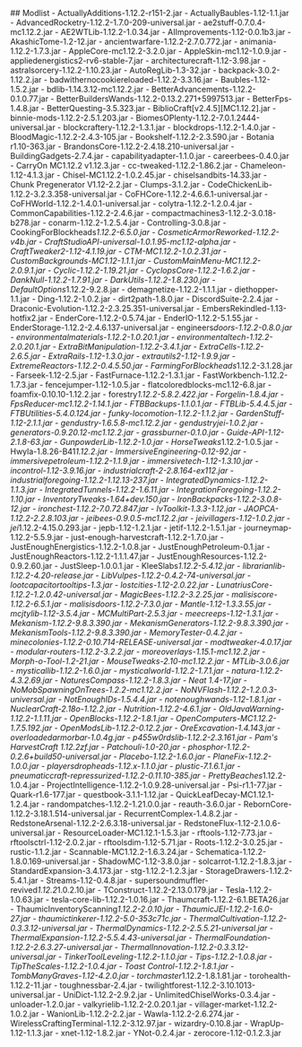 # #     M o d l i s t  
 -   A c t u a l l y A d d i t i o n s - 1 . 1 2 . 2 - r 1 5 1 - 2 . j a r  
 -   A c t u a l l y B a u b l e s - 1 . 1 2 - 1 . 1 . j a r  
 -   A d v a n c e d R o c k e t r y - 1 . 1 2 . 2 - 1 . 7 . 0 - 2 0 9 - u n i v e r s a l . j a r  
 -   a e 2 s t u f f - 0 . 7 . 0 . 4 - m c 1 . 1 2 . 2 . j a r  
 -   A E 2 W T L i b - 1 . 1 2 . 2 - 1 . 0 . 3 4 . j a r  
 -   A I I m p r o v e m e n t s - 1 . 1 2 - 0 . 0 . 1 b 3 . j a r  
 -   A k a s h i c T o m e - 1 . 2 - 1 2 . j a r  
 -   a n c i e n t w a r f a r e - 1 . 1 2 . 2 - 2 . 7 . 0 . 7 7 2 . j a r  
 -   a n i m a n i a - 1 . 1 2 . 2 - 1 . 7 . 3 . j a r  
 -   A p p l e C o r e - m c 1 . 1 2 . 2 - 3 . 2 . 0 . j a r  
 -   A p p l e S k i n - m c 1 . 1 2 - 1 . 0 . 9 . j a r  
 -   a p p l i e d e n e r g i s t i c s 2 - r v 6 - s t a b l e - 7 . j a r  
 -   a r c h i t e c t u r e c r a f t - 1 . 1 2 - 3 . 9 8 . j a r  
 -   a s t r a l s o r c e r y - 1 . 1 2 . 2 - 1 . 1 0 . 2 3 . j a r  
 -   A u t o R e g L i b - 1 . 3 - 3 2 . j a r  
 -   b a c k p a c k - 3 . 0 . 2 - 1 . 1 2 . 2 . j a r  
 -   b a d w i t h e r n o c o o k i e r e l o a d e d - 1 . 1 2 . 2 - 3 . 3 . 1 6 . j a r  
 -   B a u b l e s - 1 . 1 2 - 1 . 5 . 2 . j a r  
 -   b d l i b - 1 . 1 4 . 3 . 1 2 - m c 1 . 1 2 . 2 . j a r  
 -   B e t t e r A d v a n c e m e n t s - 1 . 1 2 . 2 - 0 . 1 . 0 . 7 7 . j a r  
 -   B e t t e r B u i l d e r s W a n d s - 1 . 1 2 . 2 - 0 . 1 3 . 2 . 2 7 1 + 5 9 9 7 5 1 3 . j a r  
 -   B e t t e r F p s - 1 . 4 . 8 . j a r  
 -   B e t t e r Q u e s t i n g - 3 . 5 . 3 2 3 . j a r  
 -   B i b l i o C r a f t [ v 2 . 4 . 5 ] [ M C 1 . 1 2 . 2 ] . j a r  
 -   b i n n i e - m o d s - 1 . 1 2 . 2 - 2 . 5 . 1 . 2 0 3 . j a r  
 -   B i o m e s O P l e n t y - 1 . 1 2 . 2 - 7 . 0 . 1 . 2 4 4 4 - u n i v e r s a l . j a r  
 -   b l o c k c r a f t e r y - 1 . 1 2 . 2 - 1 . 3 . 1 . j a r  
 -   b l o c k d r o p s - 1 . 1 2 . 2 - 1 . 4 . 0 . j a r  
 -   B l o o d M a g i c - 1 . 1 2 . 2 - 2 . 4 . 3 - 1 0 5 . j a r  
 -   B o o k s h e l f - 1 . 1 2 . 2 - 2 . 3 . 5 9 0 . j a r  
 -   B o t a n i a   r 1 . 1 0 - 3 6 3 . j a r  
 -   B r a n d o n s C o r e - 1 . 1 2 . 2 - 2 . 4 . 1 8 . 2 1 0 - u n i v e r s a l . j a r  
 -   B u i l d i n g G a d g e t s - 2 . 7 . 4 . j a r  
 -   c a p a b i l i t y a d a p t e r - 1 . 1 . 0 . j a r  
 -   c a r e e r b e e s - 0 . 4 . 0 . j a r  
 -   C a r r y O n   M C 1 . 1 2 . 2   v 1 . 1 2 . 3 . j a r  
 -   c c - t w e a k e d - 1 . 1 2 . 2 - 1 . 8 6 . 2 . j a r  
 -   C h a m e l e o n - 1 . 1 2 - 4 . 1 . 3 . j a r  
 -   C h i s e l - M C 1 . 1 2 . 2 - 1 . 0 . 2 . 4 5 . j a r  
 -   c h i s e l s a n d b i t s - 1 4 . 3 3 . j a r  
 -   C h u n k   P r e g e n e r a t o r   V 1 . 1 2 - 2 . 2 . j a r  
 -   C l u m p s - 3 . 1 . 2 . j a r  
 -   C o d e C h i c k e n L i b - 1 . 1 2 . 2 - 3 . 2 . 3 . 3 5 8 - u n i v e r s a l . j a r  
 -   C o F H C o r e - 1 . 1 2 . 2 - 4 . 6 . 6 . 1 - u n i v e r s a l . j a r  
 -   C o F H W o r l d - 1 . 1 2 . 2 - 1 . 4 . 0 . 1 - u n i v e r s a l . j a r  
 -   c o l y t r a - 1 . 1 2 . 2 - 1 . 2 . 0 . 4 . j a r  
 -   C o m m o n C a p a b i l i t i e s - 1 . 1 2 . 2 - 2 . 4 . 6 . j a r  
 -   c o m p a c t m a c h i n e s 3 - 1 . 1 2 . 2 - 3 . 0 . 1 8 - b 2 7 8 . j a r  
 -   c o n a r m - 1 . 1 2 . 2 - 1 . 2 . 5 . 4 . j a r  
 -   C o n t r o l l i n g - 3 . 0 . 8 . j a r  
 -   C o o k i n g F o r B l o c k h e a d s _ 1 . 1 2 . 2 - 6 . 5 . 0 . j a r  
 -   C o s m e t i c A r m o r R e w o r k e d - 1 . 1 2 . 2 - v 4 b . j a r  
 -   C r a f t S t u d i o A P I - u n i v e r s a l - 1 . 0 . 1 . 9 5 - m c 1 . 1 2 - a l p h a . j a r  
 -   C r a f t T w e a k e r 2 - 1 . 1 2 - 4 . 1 . 1 9 . j a r  
 -   C T M - M C 1 . 1 2 . 2 - 1 . 0 . 2 . 3 1 . j a r  
 -   C u s t o m B a c k g r o u n d s - M C 1 . 1 2 - 1 . 1 . 1 . j a r  
 -   C u s t o m M a i n M e n u - M C 1 . 1 2 . 2 - 2 . 0 . 9 . 1 . j a r  
 -   C y c l i c - 1 . 1 2 . 2 - 1 . 1 9 . 2 1 . j a r  
 -   C y c l o p s C o r e - 1 . 1 2 . 2 - 1 . 6 . 2 . j a r  
 -   D a n k N u l l - 1 . 1 2 . 2 - 1 . 7 . 9 1 . j a r  
 -   D a r k U t i l s - 1 . 1 2 . 2 - 1 . 8 . 2 3 0 . j a r  
 -   D e f a u l t O p t i o n s _ 1 . 1 2 . 2 - 9 . 2 . 8 . j a r  
 -   d e m a g n e t i z e - 1 . 1 2 . 2 - 1 . 1 . 1 . j a r  
 -   d i e t h o p p e r - 1 . 1 . j a r  
 -   D i n g - 1 . 1 2 . 2 - 1 . 0 . 2 . j a r  
 -   d i r t 2 p a t h - 1 . 8 . 0 . j a r  
 -   D i s c o r d S u i t e - 2 . 2 . 4 . j a r  
 -   D r a c o n i c - E v o l u t i o n - 1 . 1 2 . 2 - 2 . 3 . 2 5 . 3 5 1 - u n i v e r s a l . j a r  
 -   E m b e r s R e k i n d l e d - 1 . 1 3 - h o t f i x 2 . j a r  
 -   E n d e r C o r e - 1 . 1 2 . 2 - 0 . 5 . 7 4 . j a r  
 -   E n d e r I O - 1 . 1 2 . 2 - 5 . 1 . 5 5 . j a r  
 -   E n d e r S t o r a g e - 1 . 1 2 . 2 - 2 . 4 . 6 . 1 3 7 - u n i v e r s a l . j a r  
 -   e n g i n e e r s _ d o o r s - 1 . 1 2 . 2 - 0 . 8 . 0 . j a r  
 -   e n v i r o n m e n t a l m a t e r i a l s - 1 . 1 2 . 2 - 1 . 0 . 2 0 . 1 . j a r  
 -   e n v i r o n m e n t a l t e c h - 1 . 1 2 . 2 - 2 . 0 . 2 0 . 1 . j a r  
 -   E x t r a B i t M a n i p u l a t i o n - 1 . 1 2 . 2 - 3 . 4 . 1 . j a r  
 -   E x t r a C e l l s - 1 . 1 2 . 2 - 2 . 6 . 5 . j a r  
 -   E x t r a R a i l s - 1 . 1 2 - 1 . 3 . 0 . j a r  
 -   e x t r a u t i l s 2 - 1 . 1 2 - 1 . 9 . 9 . j a r  
 -   E x t r e m e R e a c t o r s - 1 . 1 2 . 2 - 0 . 4 . 5 . 5 0 . j a r  
 -   F a r m i n g F o r B l o c k h e a d s _ 1 . 1 2 . 2 - 3 . 1 . 2 8 . j a r  
 -   F a r s e e k - 1 . 1 2 - 2 . 5 . j a r  
 -   F a s t F u r n a c e - 1 . 1 2 . 2 - 1 . 3 . 1 . j a r  
 -   F a s t W o r k b e n c h - 1 . 1 2 . 2 - 1 . 7 . 3 . j a r  
 -   f e n c e j u m p e r - 1 . 1 2 - 1 . 0 . 5 . j a r  
 -   f l a t c o l o r e d b l o c k s - m c 1 . 1 2 - 6 . 8 . j a r  
 -   f o a m f i x - 0 . 1 0 . 1 0 - 1 . 1 2 . 2 . j a r  
 -   f o r e s t r y _ 1 . 1 2 . 2 - 5 . 8 . 2 . 4 2 2 . j a r  
 -   F o r g e l i n - 1 . 8 . 4 . j a r  
 -   F p s R e d u c e r - m c 1 . 1 2 . 2 - 1 . 1 4 . 1 . j a r  
 -   F T B B a c k u p s - 1 . 1 . 0 . 1 . j a r  
 -   F T B L i b - 5 . 4 . 4 . 5 . j a r  
 -   F T B U t i l i t i e s - 5 . 4 . 0 . 1 2 4 . j a r  
 -   f u n k y - l o c o m o t i o n - 1 . 1 2 . 2 - 1 . 1 . 2 . j a r  
 -   G a r d e n S t u f f - 1 . 1 2 - 2 . 1 . 1 . j a r  
 -   g e n d u s t r y - 1 . 6 . 5 . 8 - m c 1 . 1 2 . 2 . j a r  
 -   g e n d u s t r y j e i - 1 . 0 . 2 . j a r  
 -   g e n e r a t o r s - 0 . 9 . 2 0 . 1 2 - m c 1 . 1 2 . 2 . j a r  
 -   g r a s s b u r n e r - 0 . 1 . 0 . j a r  
 -   G u i d e - A P I - 1 . 1 2 - 2 . 1 . 8 - 6 3 . j a r  
 -   G u n p o w d e r L i b - 1 . 1 2 . 2 - 1 . 0 . j a r  
 -   H o r s e T w e a k s _ 1 . 1 2 . 2 - 1 . 0 . 5 . j a r  
 -   H w y l a - 1 . 8 . 2 6 - B 4 1 _ 1 . 1 2 . 2 . j a r  
 -   I m m e r s i v e E n g i n e e r i n g - 0 . 1 2 - 9 2 . j a r  
 -   i m m e r s i v e p e t r o l e u m - 1 . 1 2 . 2 - 1 . 1 . 9 . j a r  
 -   i m m e r s i v e t e c h - 1 . 1 2 - 1 . 3 . 1 0 . j a r  
 -   i n c o n t r o l - 1 . 1 2 - 3 . 9 . 1 6 . j a r  
 -   i n d u s t r i a l c r a f t - 2 - 2 . 8 . 1 6 4 - e x 1 1 2 . j a r  
 -   i n d u s t r i a l f o r e g o i n g - 1 . 1 2 . 2 - 1 . 1 2 . 1 3 - 2 3 7 . j a r  
 -   I n t e g r a t e d D y n a m i c s - 1 . 1 2 . 2 - 1 . 1 . 3 . j a r  
 -   I n t e g r a t e d T u n n e l s - 1 . 1 2 . 2 - 1 . 6 . 1 1 . j a r  
 -   I n t e g r a t i o n F o r e g o i n g - 1 . 1 2 . 2 - 1 . 1 0 . j a r  
 -   I n v e n t o r y T w e a k s - 1 . 6 4 + d e v . 1 5 0 . j a r  
 -   I r o n B a c k p a c k s - 1 . 1 2 . 2 - 3 . 0 . 8 - 1 2 . j a r  
 -   i r o n c h e s t - 1 . 1 2 . 2 - 7 . 0 . 7 2 . 8 4 7 . j a r  
 -   I v T o o l k i t - 1 . 3 . 3 - 1 . 1 2 . j a r  
 -   J A O P C A - 1 . 1 2 . 2 - 2 . 2 . 8 . 1 0 3 . j a r  
 -   j e i b e e s - 0 . 9 . 0 . 5 - m c 1 . 1 2 . 2 . j a r  
 -   j e i v i l l a g e r s - 1 . 1 2 - 1 . 0 . 2 . j a r  
 -   j e i _ 1 . 1 2 . 2 - 4 . 1 5 . 0 . 2 9 3 . j a r  
 -   j e p b - 1 . 1 2 - 1 . 2 . 1 . j a r  
 -   j e t i f - 1 . 1 2 . 2 - 1 . 5 . 1 . j a r  
 -   j o u r n e y m a p - 1 . 1 2 . 2 - 5 . 5 . 9 . j a r  
 -   j u s t - e n o u g h - h a r v e s t c r a f t - 1 . 1 2 . 2 - 1 . 7 . 0 . j a r  
 -   J u s t E n o u g h E n e r g i s t i c s - 1 . 1 2 . 2 - 1 . 0 . 8 . j a r  
 -   J u s t E n o u g h P e t r o l e u m - 0 . 1 . j a r  
 -   J u s t E n o u g h R e a c t o r s - 1 . 1 2 . 2 - 1 . 1 . 1 . 4 7 . j a r  
 -   J u s t E n o u g h R e s o u r c e s - 1 . 1 2 . 2 - 0 . 9 . 2 . 6 0 . j a r  
 -   J u s t S l e e p - 1 . 0 . 0 . 1 . j a r  
 -   K l e e S l a b s _ 1 . 1 2 . 2 - 5 . 4 . 1 2 . j a r  
 -   l i b r a r i a n l i b - 1 . 1 2 . 2 - 4 . 2 0 - r e l e a s e . j a r  
 -   L i b V u l p e s - 1 . 1 2 . 2 - 0 . 4 . 2 - 7 4 - u n i v e r s a l . j a r  
 -   l o o t c a p a c i t o r t o o l t i p s - 1 . 3 . j a r  
 -   l o s t c i t i e s - 1 . 1 2 - 2 . 0 . 2 2 . j a r  
 -   L u n a t r i u s C o r e - 1 . 1 2 . 2 - 1 . 2 . 0 . 4 2 - u n i v e r s a l . j a r  
 -   M a g i c B e e s - 1 . 1 2 . 2 - 3 . 2 . 2 5 . j a r  
 -   m a l i s i s c o r e - 1 . 1 2 . 2 - 6 . 5 . 1 . j a r  
 -   m a l i s i s d o o r s - 1 . 1 2 . 2 - 7 . 3 . 0 . j a r  
 -   M a n t l e - 1 . 1 2 - 1 . 3 . 3 . 5 5 . j a r  
 -   m c j t y l i b - 1 . 1 2 - 3 . 5 . 4 . j a r  
 -   M C M u l t i P a r t - 2 . 5 . 3 . j a r  
 -   m e e c r e e p s - 1 . 1 2 - 1 . 3 . 1 . j a r  
 -   M e k a n i s m - 1 . 1 2 . 2 - 9 . 8 . 3 . 3 9 0 . j a r  
 -   M e k a n i s m G e n e r a t o r s - 1 . 1 2 . 2 - 9 . 8 . 3 . 3 9 0 . j a r  
 -   M e k a n i s m T o o l s - 1 . 1 2 . 2 - 9 . 8 . 3 . 3 9 0 . j a r  
 -   M e m o r y T e s t e r - 0 . 4 . 2 . j a r  
 -   m i n e c o l o n i e s - 1 . 1 2 . 2 - 0 . 1 0 . 7 1 4 - R E L E A S E - u n i v e r s a l . j a r  
 -   m o d t w e a k e r - 4 . 0 . 1 7 . j a r  
 -   m o d u l a r - r o u t e r s - 1 . 1 2 . 2 - 3 . 2 . 2 . j a r  
 -   m o r e o v e r l a y s - 1 . 1 5 . 1 - m c 1 . 1 2 . 2 . j a r  
 -   M o r p h - o - T o o l - 1 . 2 - 2 1 . j a r  
 -   M o u s e T w e a k s - 2 . 1 0 - m c 1 . 1 2 . 2 . j a r  
 -   M T L i b - 3 . 0 . 6 . j a r  
 -   m y s t i c a l l i b - 1 . 1 2 . 2 - 1 . 6 . 0 . j a r  
 -   m y s t i c a l w o r l d - 1 . 1 2 . 2 - 1 . 7 . 1 . j a r  
 -   n a t u r a - 1 . 1 2 . 2 - 4 . 3 . 2 . 6 9 . j a r  
 -   N a t u r e s C o m p a s s - 1 . 1 2 . 2 - 1 . 8 . 3 . j a r  
 -   N e a t   1 . 4 - 1 7 . j a r  
 -   N o M o b S p a w n i n g O n T r e e s - 1 . 2 . 2 - m c 1 . 1 2 . 2 . j a r  
 -   N o N V F l a s h - 1 . 1 2 . 2 - 1 . 2 . 0 . 3 - u n i v e r s a l . j a r  
 -   N o t E n o u g h I D s - 1 . 5 . 4 . 4 . j a r  
 -   n o t e n o u g h w a n d s - 1 . 1 2 - 1 . 8 . 1 . j a r  
 -   N u c l e a r C r a f t - 2 . 1 8 o - 1 . 1 2 . 2 . j a r  
 -   N u t r i t i o n - 1 . 1 2 . 2 - 4 . 6 . 1 . j a r  
 -   O l d J a v a W a r n i n g - 1 . 1 2 . 2 - 1 . 1 . 1 1 . j a r  
 -   O p e n B l o c k s - 1 . 1 2 . 2 - 1 . 8 . 1 . j a r  
 -   O p e n C o m p u t e r s - M C 1 . 1 2 . 2 - 1 . 7 . 5 . 1 9 2 . j a r  
 -   O p e n M o d s L i b - 1 . 1 2 . 2 - 0 . 1 2 . 2 . j a r  
 -   O r e E x c a v a t i o n - 1 . 4 . 1 4 3 . j a r  
 -   o v e r l o a d e d a r m o r b a r - 1 . 0 . 4 g . j a r  
 -   p 4 5 5 w 0 r d s l i b - 1 . 1 2 . 2 - 2 . 3 . 1 6 1 . j a r  
 -   P a m ' s   H a r v e s t C r a f t   1 . 1 2 . 2 z f . j a r  
 -   P a t c h o u l i - 1 . 0 - 2 0 . j a r  
 -   p h o s p h o r - 1 . 1 2 . 2 - 0 . 2 . 6 + b u i l d 5 0 - u n i v e r s a l . j a r  
 -   P l a c e b o - 1 . 1 2 . 2 - 1 . 6 . 0 . j a r  
 -   P l a n e F i x - 1 . 1 2 . 2 - 1 . 0 . 0 . j a r  
 -   p l a y e r s d r o p h e a d s - 1 . 1 2 . x - 1 . 1 . 0 . j a r  
 -   p l u s t i c - 7 . 1 . 6 . 1 . j a r  
 -   p n e u m a t i c c r a f t - r e p r e s s u r i z e d - 1 . 1 2 . 2 - 0 . 1 1 . 1 0 - 3 8 5 . j a r  
 -   P r e t t y B e a c h e s _ 1 . 1 2 . 2 - 1 . 0 . 4 . j a r  
 -   P r o j e c t I n t e l l i g e n c e - 1 . 1 2 . 2 - 1 . 0 . 9 . 2 8 - u n i v e r s a l . j a r  
 -   P s i - r 1 . 1 - 7 7 . j a r  
 -   Q u a r k - r 1 . 6 - 1 7 7 . j a r  
 -   q u e s t b o o k - 3 . 1 . 1 - 1 . 1 2 . j a r  
 -   Q u i c k L e a f D e c a y - M C 1 . 1 2 . 1 - 1 . 2 . 4 . j a r  
 -   r a n d o m p a t c h e s - 1 . 1 2 . 2 - 1 . 2 1 . 0 . 0 . j a r  
 -   r e a u t h - 3 . 6 . 0 . j a r  
 -   R e b o r n C o r e - 1 . 1 2 . 2 - 3 . 1 8 . 1 . 5 1 4 - u n i v e r s a l . j a r  
 -   R e c u r r e n t C o m p l e x - 1 . 4 . 8 . 2 . j a r  
 -   R e d s t o n e A r s e n a l - 1 . 1 2 . 2 - 2 . 6 . 3 . 1 8 - u n i v e r s a l . j a r  
 -   R e d s t o n e F l u x - 1 . 1 2 - 2 . 1 . 0 . 6 - u n i v e r s a l . j a r  
 -   R e s o u r c e L o a d e r - M C 1 . 1 2 . 1 - 1 . 5 . 3 . j a r  
 -   r f t o o l s - 1 . 1 2 - 7 . 7 3 . j a r  
 -   r f t o o l s c t r l - 1 . 1 2 - 2 . 0 . 2 . j a r  
 -   r f t o o l s d i m - 1 . 1 2 - 5 . 7 1 . j a r  
 -   R o o t s - 1 . 1 2 . 2 - 3 . 0 . 2 5 . j a r  
 -   r u s t i c - 1 . 1 . 2 . j a r  
 -   S c a n n a b l e - M C 1 . 1 2 . 2 - 1 . 6 . 3 . 2 4 . j a r  
 -   S c h e m a t i c a - 1 . 1 2 . 2 - 1 . 8 . 0 . 1 6 9 - u n i v e r s a l . j a r  
 -   S h a d o w M C - 1 . 1 2 - 3 . 8 . 0 . j a r  
 -   s o l c a r r o t - 1 . 1 2 . 2 - 1 . 8 . 3 . j a r  
 -   S t a n d a r d E x p a n s i o n - 3 . 4 . 1 7 3 . j a r  
 -   s t g - 1 . 1 2 . 2 - 1 . 2 . 3 . j a r  
 -   S t o r a g e D r a w e r s - 1 . 1 2 . 2 - 5 . 4 . 1 . j a r  
 -   S t r e a m s - 1 . 1 2 - 0 . 4 . 8 . j a r  
 -   s u p e r s o u n d m u f f l e r - r e v i v e d _ 1 . 1 2 . 2 _ 1 . 0 . 2 . 1 0 . j a r  
 -   T C o n s t r u c t - 1 . 1 2 . 2 - 2 . 1 3 . 0 . 1 7 9 . j a r  
 -   T e s l a - 1 . 1 2 . 2 - 1 . 0 . 6 3 . j a r  
 -   t e s l a - c o r e - l i b - 1 . 1 2 . 2 - 1 . 0 . 1 6 . j a r  
 -   T h a u m c r a f t - 1 . 1 2 . 2 - 6 . 1 . B E T A 2 6 . j a r  
 -   T h a u m i c I n v e n t o r y S c a n n i n g _ 1 . 1 2 . 2 - 2 . 0 . 1 0 . j a r  
 -   T h a u m i c J E I - 1 . 1 2 . 2 - 1 . 6 . 0 - 2 7 . j a r  
 -   t h a u m i c t i n k e r e r - 1 . 1 2 . 2 - 5 . 0 - 3 5 3 c 7 1 c . j a r  
 -   T h e r m a l C u l t i v a t i o n - 1 . 1 2 . 2 - 0 . 3 . 3 . 1 2 - u n i v e r s a l . j a r  
 -   T h e r m a l D y n a m i c s - 1 . 1 2 . 2 - 2 . 5 . 5 . 2 1 - u n i v e r s a l . j a r  
 -   T h e r m a l E x p a n s i o n - 1 . 1 2 . 2 - 5 . 5 . 4 . 4 3 - u n i v e r s a l . j a r  
 -   T h e r m a l F o u n d a t i o n - 1 . 1 2 . 2 - 2 . 6 . 3 . 2 7 - u n i v e r s a l . j a r  
 -   T h e r m a l I n n o v a t i o n - 1 . 1 2 . 2 - 0 . 3 . 3 . 1 2 - u n i v e r s a l . j a r  
 -   T i n k e r T o o l L e v e l i n g - 1 . 1 2 . 2 - 1 . 1 . 0 . j a r  
 -   T i p s - 1 . 1 2 . 2 - 1 . 0 . 8 . j a r  
 -   T i p T h e S c a l e s - 1 . 1 2 . 2 - 1 . 0 . 4 . j a r  
 -   T o a s t   C o n t r o l - 1 . 1 2 . 2 - 1 . 8 . 1 . j a r  
 -   T o m b M a n y G r a v e s - 1 . 1 2 - 4 . 2 . 0 . j a r  
 -   t o r c h m a s t e r _ 1 . 1 2 . 2 - 1 . 8 . 1 . 8 1 . j a r  
 -   t o r o h e a l t h - 1 . 1 2 . 2 - 1 1 . j a r  
 -   t o u g h n e s s b a r - 2 . 4 . j a r  
 -   t w i l i g h t f o r e s t - 1 . 1 2 . 2 - 3 . 1 0 . 1 0 1 3 - u n i v e r s a l . j a r  
 -   U n i D i c t - 1 . 1 2 . 2 - 2 . 9 . 2 . j a r  
 -   U n l i m i t e d C h i s e l W o r k s - 0 . 3 . 4 . j a r  
 -   u n l o a d e r - 1 . 2 . 0 . j a r  
 -   v a l k y r i e l i b - 1 . 1 2 . 2 - 2 . 0 . 2 0 . 1 . j a r  
 -   v i l l a g e r - m a r k e t - 1 . 1 2 . 2 - 1 . 0 . 2 . j a r  
 -   W a n i o n L i b - 1 . 1 2 . 2 - 2 . 2 . j a r  
 -   W a w l a - 1 . 1 2 . 2 - 2 . 6 . 2 7 4 . j a r  
 -   W i r e l e s s C r a f t i n g T e r m i n a l - 1 . 1 2 . 2 - 3 . 1 2 . 9 7 . j a r  
 -   w i z a r d r y - 0 . 1 0 . 8 . j a r  
 -   W r a p U p - 1 . 1 2 - 1 . 1 . 3 . j a r  
 -   x n e t - 1 . 1 2 - 1 . 8 . 2 . j a r  
 -   Y N o t - 0 . 2 . 4 . j a r  
 -   z e r o c o r e - 1 . 1 2 - 0 . 1 . 2 . 3 . j a r  
 